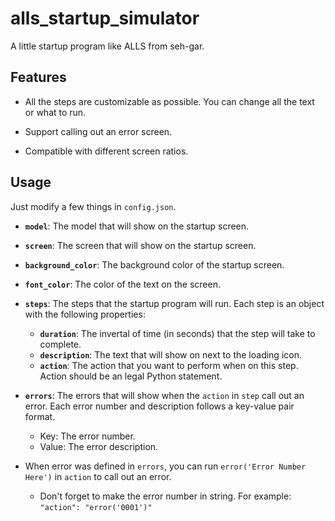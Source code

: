 # alls_startup_simulator

A little startup program like ALLS from seh-gar.

## Features

- All the steps are customizable as possible. You can change all the text or what to run.

- Support calling out an error screen.

- Compatible with different screen ratios.

## Usage

Just modify a few things in `config.json`.

- **`model`**: The model that will show on the startup screen.

- **`screen`**: The screen that will show on the startup screen.

- **`background_color`**: The background color of the startup screen.

- **`font_color`**: The color of the text on the screen.

- **`steps`**: The steps that the startup program will run. Each step is an object with the following properties:
  - **`duration`**: The invertal of time (in seconds) that the step will take to complete.
  - **`description`**: The text that will show on next to the loading icon.
  - **`action`**: The action that you want to perform when on this step. Action should be an legal Python statement.

- **`errors`**: The errors that will show when the `action` in `step` call out an error. Each error number and description follows a key-value pair format.
  - Key: The error number.
  - Value: The error description.

- When error was defined in `errors`, you can run `error('Error Number Here')` in `action` to call out an error.
  - Don't forget to make the error number in string. For example: `"action": "error('0001')"`